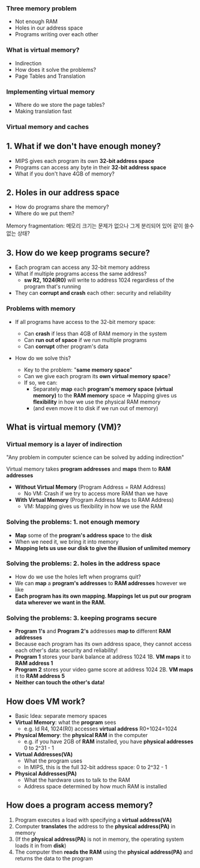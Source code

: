 ### Three memory problem

- Not enough RAM
- Holes in our address space
- Programs writing over each other

### What is virtual memory?

- Indirection
- How does it solve the problems?
- Page Tables and Translation

### Implementing virtual memory

- Where do we store the page tables?
- Making translation fast

### Virtual memory and caches





## 1. What if we don't have enough money?

- MIPS gives each program its own **32-bit address space**
- Programs can access any byte in their **32-bit address space**
- What if you don't have 4GB of memory?





## 2. Holes in our address space

- How do programs share the memory?
- Where do we put them?

Memory fragmentation: 메모리 크기는 문제가 없으나 그게 분리되어 있어 같이 쓸수 없는 상태?



## 3. How do we keep programs secure?

- Each program can access any 32-bit memory address
- What if multiple programs access the same address?
  - **sw R2, 1024(R0)** will write to address 1024 regardless of the program that's running
- They can **corrupt and crash** each other: security and reliability



### Problems with memory

- If all programs have access to the 32-bit memory space:
  - Can **crash** if less than 4GB of RAM memory in the system
  - Can **run out of space** if we run multiple programs
  - Can **corrupt** other program's data

- How do we solve this?
  - Key to the problem: "**same memory space**"
  - Can we give each program its **own** **virtual memory space**?
  - If so, we can:
    - Separately **map** each **program's memory space (virtual memory)** to the **RAM memory** space => Mapping gives us **flexibility** in how we use the physical RAM memory
    - (and even move it to disk if we run out of memory)



## What is virtual memory (VM)?

### Virtual memory is a layer of indirection

"Any problem in computer science can be solved by adding indirection"

Virtual memory takes **program addresses** and **maps** them to **RAM addresses**

- **Without Virtual Memory** (Program Address = RAM Address)
  - No VM: Crash if we try to access more RAM than we have
- **With Virtual Memory** (Program Address Maps to RAM Address)
  - VM: Mapping gives us flexibility in how we use the RAM

### Solving the problems: 1. not enough memory

- **Map** some of the **program's address space** to the **disk**
- When we need it, we bring it into memory
- **Mapping lets us use our disk to give the illusion of unlimited memory**

### Solving the problems: 2. holes in the address space

- How do we use the holes left when programs quit?
- We can **map** a **program's addresses** to **RAM addresses** however we like
- **Each program has its own mapping. Mappings let us put our program data wherever we want in the RAM.**

### Solving the problems: 3. keeping programs secure

- **Program 1's** and **Program 2's** addresses **map to** different **RAM addresses**
- Because each program has its own address space, they cannot access each other's data: security and reliability!
- **Program 1** stores your bank balance at address 1024 1B. **VM maps** it to **RAM address 1**
- **Program 2** stores your video game score at address 1024 2B. **VM maps** it to **RAM address 5**
- **Neither can touch the other's data!**



## How does VM work?

- Basic Idea: separate memory spaces
- **Virtual Memory**: what the **program** sees
  - e.g. Id R4, 1024(R0) accesses **virtual address** R0+1024=1024
- **Physical Memory**: the **physical RAM** in the computer
  - e.g. if you have 2GB of **RAM** installed, you have **physical addresses** 0 to 2^31 - 1
- **Virtual Addresses(VA)**
  - What the program uses
  - In MIPS, this is the full 32-bit address space: 0 to 2^32 - 1
- **Physical Addresses(PA)**
  - What the hardware uses to talk to the RAM
  - Address space determined by how much RAM is installed



## How does a program access memory?

1. Program executes a load with specifying a **virtual address(VA)**
2. Computer **translates** the address to the **physical address(PA)** in memory
3. (If the **physical address(PA)** is not in memory, the operating system loads it in from **disk**)
4. The computer then **reads the RAM** using the **physical address(PA)** and returns the data to the program